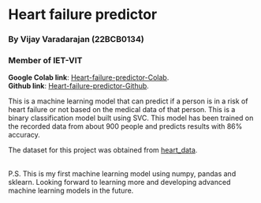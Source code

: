 # Heart failure predictor

### By **Vijay Varadarajan** (22BCB0134)
### Member of IET-VIT

**Google Colab link**: [Heart-failure-predictor-Colab](https://colab.research.google.com/drive/1IEDbEVnk3WdUmneSHmOp4wH-digWnnY1).<br>
**Github link**: [Heart-failure-predictor-Github](https://github.com/vijay-varadarajan/Heart-failure-predictor).

This is a machine learning model that can predict if a person is in a risk of heart failure or not based on the medical data of that person. This is a binary classification model built using SVC. This model has been trained on the recorded data from about 900 people and predicts results with 86% accuracy. 

The dataset for this project was obtained from [heart_data](https://www.kaggle.com/datasets/fedesoriano/heart-failure-prediction?select=heart.csv).

<br>
P.S. This is my first machine learning model using numpy, pandas and sklearn. Looking forward to learning more and developing advanced machine learning models in the future.
